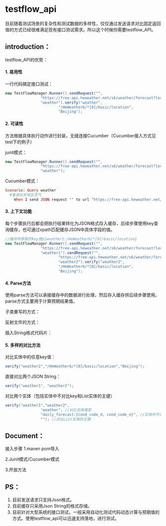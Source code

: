 # testflow_api


目前随着测试场景的复杂性和测试数据的多样性，仅仅通过发送请求对比固定返回值的方式已经很难满足现有接口测试需求。所以这个时候你需要testflow_API。

## introduction：

testflow_API的优势：

#### 1. 易用性
一行代码搞定接口测试：

```java
new TestFlowManager.Runner().sendRequest("",
                "https://free-api.heweather.net/s6/weather/forecast?location=beijing&key=245b7545b69b4b4a9bc2a7e497a88b01",
                "weather").verify("weather",
                        "/HeWeather6/*[0]/basic/location",
                        "Beijing");
```

#### 2. 可读性
方法根据具体执行动作进行封装，无缝连接Cucumber（Cucumber接入方式见test下的例子）

junit模式：
```java
new TestFlowManager.Runner().sendRequest("",
                "https://free-api.heweather.net/s6/weather/forecast?location=beijing&key=245b7545b69b4b4a9bc2a7e497a88b01",
                "weather");
```
Cucumber模式：
```ruby
Scenario: Query weather
  #查询北京地区天气 
    When I send JSON request "" to url "https://free-api.heweather.net/s6/weather/forecast?location=beijing&key=245b7545b69b4b4a9bc2a7e497a88b01" get "weather"
```

#### 3. 上下文功能
每个步骤执行后都会把执行结果转化为JSON格式存入缓存，后续步骤使用key查询缓存，也可通过xpath匹配缓存JSON中具体字段的值。

```java
//缓存中获取的key值${weather1:/HeWeather6/*[0]/basic/location}
new TestFlowManager.Runner().sendRequest("",
                "https://free-api.heweather.net/s6/weather/forecast?location=beijing&key=245b7545b69b4b4a9bc2a7e497a88b01",
                "weather1").sendRequest("",
                        "https://free-api.heweather.net/s6/weather/forecast?location=${weather1:/HeWeather6/*[0]/basic/location}&key=245b7545b69b4b4a9bc2a7e497a88b01",
                        "weather2").verify("weather2",
                        "/HeWeather6/*[0]/basic/location",
                        "Beijing");
```

#### 4. Parse方法
使用parse方法可以承接缓存中的数据进行处理，然后存入缓存供后续步骤使用。parse方式主要用于计算预期结果值。

子类重写的方式：

反射文件的方式：

插入String格式代码片：

#### 5. 多样的对比方法

对比实体中的任意key值：
```java
verify("weather2","/HeWeather6/*[0]/basic/location","Beijing");
```

直接对比两个JSON String：

```java
verify("weather1", "weather2");
```

对比两个实体（包括实体中不对比key和List实体的主键）

```java
verify("weather1","weather2",
                "weather", //对比实体类型
                "daily_forecast:{cond_code_d, cond_code_n}", //实体中不对比key
                ""); //对比List实体的主键
```

##  Document：

接入步骤
1.maven pom导入

2.Junit模式/Cucumber模式

3.开放方法




##  PS：
1. 目前发送请求只支持Json格式。
2. 目前缓存只采用Json String的格式存储。
3. 目前针对大型系统的接口测试，一般采用自动化测试代码动态计算与预期值的方式。使用testflow_api可以迅速支持落地，进行测试。















